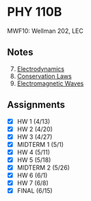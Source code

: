 # PHY 110B
MWF10: Wellman 202, LEC
## Notes
7. [Electrodynamics](electrodynamics.md)
8. [Conservation Laws](conservation-laws.md)
9. [Electromagnetic Waves](electromagnetic-waves.md)
## Assignments
- [x] HW 1 (4/13)
- [x] HW 2 (4/20)
- [x] HW 3 (4/27)
- [x] MIDTERM 1 (5/1)
- [x] HW 4 (5/11)
- [x] HW 5 (5/18)
- [x] MIDTERM 2 (5/26)
- [x] HW 6 (6/1)
- [x] HW 7 (6/8)
- [x] FINAL (6/15)